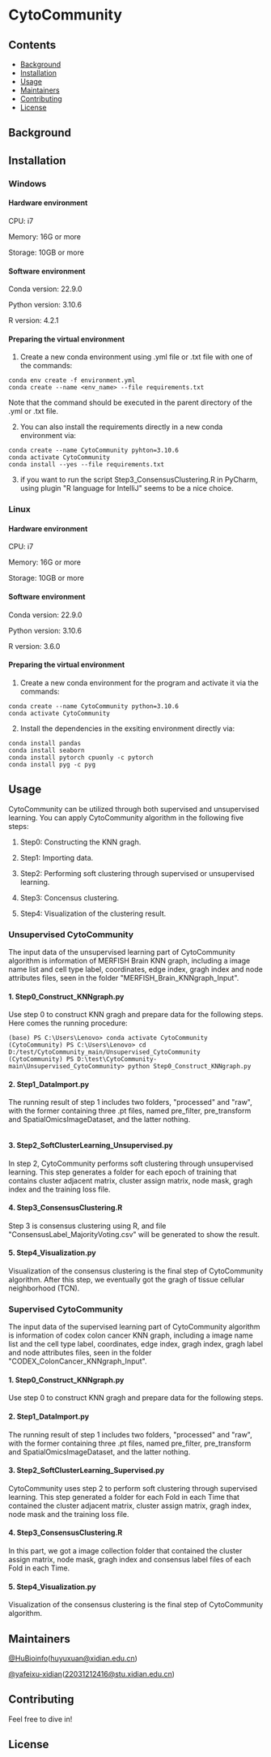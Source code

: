 # CytoCommunity

## Contents

- [Background](#background)
- [Installation](#installation)
- [Usage](#usage)
- [Maintainers](#maintainers)
- [Contributing](#contributing)
- [License](#license)

## Background

## Installation

### Windows

#### Hardware environment 

CPU: i7

Memory: 16G or more

Storage: 10GB or more

#### Software environment 

Conda version: 22.9.0

Python version: 3.10.6

R version: 4.2.1

#### Preparing the virtual environment

1. Create a new conda environment using .yml file or .txt file with one of the commands:

```
conda env create -f environment.yml
conda create --name <env_name> --file requirements.txt
```

Note that the command should be executed in the parent directory of the .yml or .txt file.

2. You can also install the requirements directly in a new conda environment via:

```
conda create --name CytoCommunity pyhton=3.10.6
conda activate CytoCommunity
conda install --yes --file requirements.txt
```

3. if you want to run the script Step3_ConsensusClustering.R in PyCharm, using plugin "R language for IntelliJ" seems to be a nice choice. 

### Linux

#### Hardware environment 

CPU: i7

Memory: 16G or more

Storage: 10GB or more

#### Software environment 

Conda version: 22.9.0

Python version: 3.10.6

R version: 3.6.0

#### Preparing the virtual environment 

1. Create a new conda environment for the program and activate it via the commands:

```
conda create --name CytoCommunity python=3.10.6
conda activate CytoCommunity
```

2. Install the dependencies in the exsiting environment directly via:

```
conda install pandas
conda install seaborn
conda install pytorch cpuonly -c pytorch
conda install pyg -c pyg
```

## Usage

CytoCommunity can be utilized through both supervised and unsupervised learning. You can apply CytoCommunity algorithm in the following five steps:

  1. Step0: Constructing the KNN gragh.

  2. Step1: Importing data.

  3. Step2: Performing soft clustering through supervised or unsupervised learning.

  4. Step3: Concensus clustering.

  5. Step4: Visualization of the clustering result.

### Unsupervised CytoCommunity

The input data of the unsupervised learning part of CytoCommunity algorithm is information of MERFISH Brain KNN graph, including a image name list and cell type label, coordinates, edge index, gragh index and node attributes files, seen in the folder "MERFISH_Brain_KNNgraph_Input".

#### 1. Step0_Construct_KNNgraph.py

Use step 0 to construct KNN gragh and prepare data for the following steps. Here comes the running procedure:

```
(base) PS C:\Users\Lenovo> conda activate CytoCommunity
(CytoCommunity) PS C:\Users\Lenovo> cd D:/test/CytoCommunity_main/Unsupervised_CytoCommunity
(CytoCommunity) PS D:\test\CytoCommunity-main\Unsupervised_CytoCommunity> python Step0_Construct_KNNgraph.py
```

#### 2. Step1_DataImport.py

The running result of step 1 includes two folders, "processed" and "raw", with the former containing three .pt files, named pre_filter, pre_transform and SpatialOmicsImageDataset, and the latter nothing. 

```

```

#### 3. Step2_SoftClusterLearning_Unsupervised.py

In step 2, CytoCommunity performs soft clustering through unsupervised learning. This step generates a folder for each epoch of training that contains cluster adjacent matrix, cluster assign matrix, node mask, gragh index and the training loss file.

#### 4. Step3_ConsensusClustering.R

Step 3 is consensus clustering using R, and file "ConsensusLabel_MajorityVoting.csv" will be generated to show the result.

#### 5. Step4_Visualization.py

Visualization of the consensus clustering is the final step of CytoCommunity algorithm. After this step, we eventually got the gragh of tissue cellular neighborhood (TCN).

### Supervised CytoCommunity

The input data of the supervised learning part of CytoCommunity algorithm is information of codex colon cancer KNN graph, including a image name list and the cell type label, coordinates, edge index, gragh index, gragh label and node attributes files, seen in the folder "CODEX_ColonCancer_KNNgraph_Input".

#### 1. Step0_Construct_KNNgraph.py

Use step 0 to construct KNN gragh and prepare data for the following steps.

#### 2. Step1_DataImport.py

The running result of step 1 includes two folders, "processed" and "raw", with the former containing three .pt files, named pre_filter, pre_transform and SpatialOmicsImageDataset, and the latter nothing.

#### 3. Step2_SoftClusterLearning_Supervised.py

CytoCommunity uses step 2 to perform soft clustering through supervised learning. This step generated a folder for each Fold in each Time that contained the cluster adjacent matrix, cluster assign matrix, gragh index, node mask and the training loss file.

#### 4. Step3_ConsensusClustering.R

In this part, we got a image collection folder that contained the cluster assign matrix, node mask, gragh index and consensus label files of each Fold in each Time. 

#### 5. Step4_Visualization.py

Visualization of the consensus clustering is the final step of CytoCommunity algorithm. 

## Maintainers

[@HuBioinfo](https://github.com/huBioinfo)(huyuxuan@xidian.edu.cn)

[@yafeixu-xidian](https://github.com/yafeixu-xidian)(22031212416@stu.xidian.edu.cn)

## Contributing

Feel free to dive in!

## License

